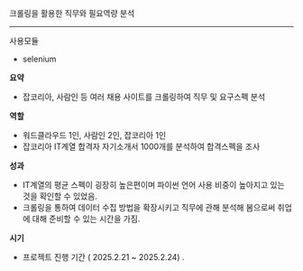 크롤링을 활용한 직무와 필요역량 분석<hr>
사용모듈
- selenium

**요약**

- 잡코리아, 사람인 등 여러 채용 사이트를 크롤링하여 직무 및 요구스펙 분석

**역할**

- 워드클라우드 1인, 사람인 2인, 잡코리아 1인
- 잡코리아 IT계열 합격자 자기소개서 1000개를 분석하여 합격스펙을 조사

      

**성과**

- IT계열의 평균 스펙이 굉장히 높은편이며 파이썬 언어 사용 비중이 높아지고 있는 것을 확인할 수 있었음.
- 크롤링을 통하여 데이터 수집 방법을 확장시키고 직무에 관해 분석해 봄으로써 취업에 대해 준비할 수 있는 시간을 가짐.

**시기**

- 프로젝트 진행 기간 ( 2025.2.21 ~ 2025.2.24) .
